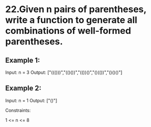 # 22.Given n pairs of parentheses, write a function to generate all combinations of well-formed parentheses.

 

## Example 1:

Input: n = 3
Output: ["((()))","(()())","(())()","()(())","()()()"]
## Example 2:

Input: n = 1
Output: ["()"]
 

Constraints:

1 <= n <= 8
